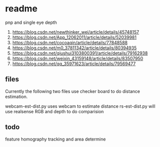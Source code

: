 # readme

pnp and single eye depth

1. https://blog.csdn.net/newthinker_wei/article/details/45748157
2. https://blog.csdn.net/App_12062011/article/details/52039981
3. https://blog.csdn.net/cocoaqin/article/details/77848588
4. https://blog.csdn.net/m0_37811342/article/details/80394935
5. https://blog.csdn.net/qiushui3103800391/article/details/79162938
6. https://blog.csdn.net/weixin_43159148/article/details/83507950
7. https://blog.csdn.net/qq_35971623/article/details/79569477

## files

Currently the following two files use checker board to do distance
estimation.

webcam-est-dist.py uses webcam to estimate distance
rs-est-dist.py will use realsense RGB and depth to do comparision

## todo

feature homography tracking and area determine
